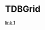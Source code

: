 # TDBGrid

[link 1](https://drgarcia1986.wordpress.com/2013/01/17/dicas-sobre-o-componente-dbgrid-do-delphi/)
